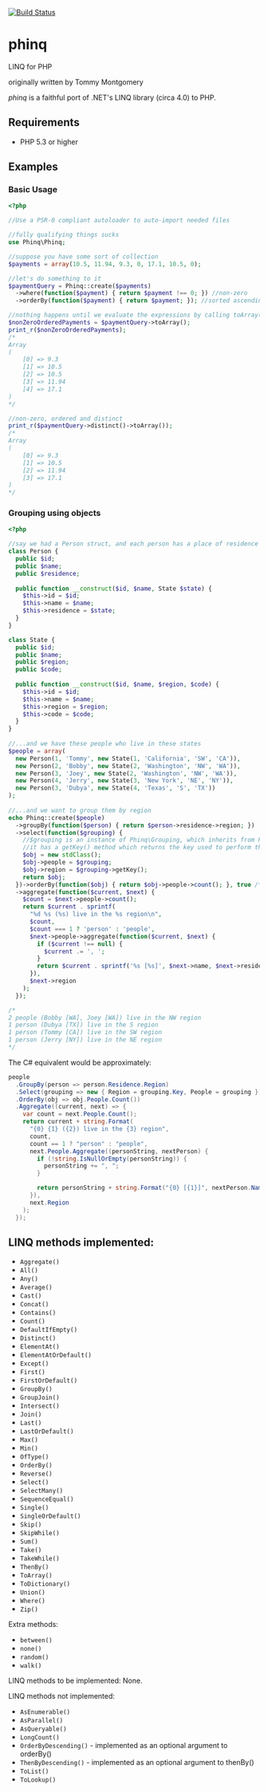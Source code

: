 [![Build Status](https://secure.travis-ci.org/Blackshawk/phinq.png?branch=master)](http://travis-ci.org/Blackshawk/phinq)

# phinq
LINQ for PHP

originally written by Tommy Montgomery

*phinq* is a faithful port of .NET's LINQ library (circa 4.0) to PHP.

## Requirements

* PHP 5.3 or higher

## Examples

### Basic Usage
```php
<?php

//Use a PSR-0 compliant autoloader to auto-import needed files

//fully qualifying things sucks
use Phinq\Phinq;

//suppose you have some sort of collection
$payments = array(10.5, 11.94, 9.3, 0, 17.1, 10.5, 0);

//let's do something to it
$paymentQuery = Phinq::create($payments)
  ->where(function($payment) { return $payment !== 0; }) //non-zero
  ->orderBy(function($payment) { return $payment; }); //sorted ascending

//nothing happens until we evaluate the expressions by calling toArray()
$nonZeroOrderedPayments = $paymentQuery->toArray();
print_r($nonZeroOrderedPayments);
/*
Array
(
    [0] => 9.3
    [1] => 10.5
    [2] => 10.5
    [3] => 11.94
    [4] => 17.1
)
*/

//non-zero, ordered and distinct
print_r($paymentQuery->distinct()->toArray());
/*
Array
(
    [0] => 9.3
    [1] => 10.5
    [2] => 11.94
    [3] => 17.1
)
*/
```

### Grouping using objects
```php
<?php

//say we had a Person struct, and each person has a place of residence
class Person {
  public $id;
  public $name;
  public $residence;
  
  public function __construct($id, $name, State $state) {
    $this->id = $id;
    $this->name = $name;
    $this->residence = $state;
  }
}

class State {
  public $id;
  public $name;
  public $region;
  public $code;
  
  public function __construct($id, $name, $region, $code) {
    $this->id = $id;
    $this->name = $name;
    $this->region = $region;
    $this->code = $code;
  }
}
  
//...and we have these people who live in these states
$people = array(
  new Person(1, 'Tommy', new State(1, 'California', 'SW', 'CA')),
  new Person(2, 'Bobby', new State(2, 'Washington', 'NW', 'WA')),
  new Person(3, 'Joey', new State(2, 'Washington', 'NW', 'WA')),
  new Person(4, 'Jerry', new State(3, 'New York', 'NE', 'NY')),
  new Person(3, 'Dubya', new State(4, 'Texas', 'S', 'TX'))
);
  
//...and we want to group them by region
echo Phinq::create($people)
  ->groupBy(function($person) { return $person->residence->region; })
  ->select(function($grouping) { 
    //$grouping is an instance of Phinq\Grouping, which inherits from Phinq
    //it has a getKey() method which returns the key used to perform the grouping
    $obj = new stdClass();
    $obj->people = $grouping;
    $obj->region = $grouping->getKey();
    return $obj;
  })->orderBy(function($obj) { return $obj->people->count(); }, true /* descending */)
  ->aggregate(function($current, $next) { 
    $count = $next->people->count();
    return $current . sprintf(
      "%d %s (%s) live in the %s region\n",
      $count,
      $count === 1 ? 'person' : 'people',
      $next->people->aggregate(function($current, $next) {
        if ($current !== null) {
          $current .= ', ';
        }
        return $current . sprintf('%s [%s]', $next->name, $next->residence->code);
      }),
      $next->region
    );
  });

/*
2 people (Bobby [WA], Joey [WA]) live in the NW region
1 person (Dubya [TX]) live in the S region
1 person (Tommy [CA]) live in the SW region
1 person (Jerry [NY]) live in the NE region
*/
```

The C# equivalent would be approximately:

```c#
people
  .GroupBy(person => person.Residence.Region)
  .Select(grouping => new { Region = grouping.Key, People = grouping })
  .OrderBy(obj => obj.People.Count())
  .Aggregate((current, next) => {
    var count = next.People.Count();
    return current + string.Format(
      "{0} {1} ({2}) live in the {3} region",
      count,
      count == 1 ? "person" : "people",
      next.People.Aggregate((personString, nextPerson) {
        if (!string.IsNullOrEmpty(personString)) {
          personString += ", ";
        }

        return personString + string.Format("{0} [{1}]", nextPerson.Name, nextPerson.Residence.Code);
      }),
      next.Region
    );
  });
```


## LINQ methods implemented:

* `Aggregate()`
* `All()`
* `Any()`
* `Average()`
* `Cast()`
* `Concat()`
* `Contains()`
* `Count()`
* `DefaultIfEmpty()`
* `Distinct()`
* `ElementAt()`
* `ElementAtOrDefault()`
* `Except()`
* `First()`
* `FirstOrDefault()`
* `GroupBy()`
* `GroupJoin()`
* `Intersect()`
* `Join()`
* `Last()`
* `LastOrDefault()`
* `Max()`
* `Min()`
* `OfType()`
* `OrderBy()`
* `Reverse()`
* `Select()`
* `SelectMany()`
* `SequenceEqual()`
* `Single()`
* `SingleOrDefault()`
* `Skip()`
* `SkipWhile()`
* `Sum()`
* `Take()`
* `TakeWhile()`
* `ThenBy()`
* `ToArray()`
* `ToDictionary()`
* `Union()`
* `Where()`
* `Zip()` 

Extra methods:

* `between()`
* `none()`
* `random()` 
* `walk()` 

LINQ methods to be implemented: None.

LINQ methods not implemented:

* `AsEnumerable()`
* `AsParallel()`
* `AsQueryable()`
* `LongCount()`
* `OrderByDescending()` - implemented as an optional argument to orderBy()
* `ThenByDescending()` - implemented as an optional argument to thenBy()
* `ToList()`
* `ToLookup()` 


